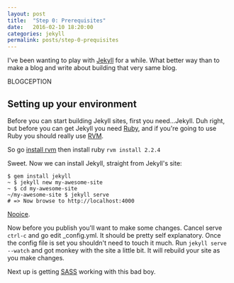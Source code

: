 ```yaml
---
layout: post
title:  "Step 0: Prerequisites"
date:   2016-02-10 18:20:00
categories: jekyll
permalink: posts/step-0-prequisites
---
```


I've been wanting to play with [Jekyll](https://jekyllrb.com/) for a while. What better way than to make a blog and write about building that very same blog.

BLOGCEPTION

## Setting up your environment

Before you can start building Jekyll sites, first you need...Jekyll. Duh right, but before you can get Jekyll you need [Ruby](https://www.ruby-lang.org/en/), and if you're going to use Ruby you should really use [RVM](https://rvm.io/).

So go [install rvm](https://rvm.io/rvm/install) then install ruby `rvm install 2.2.4`

Sweet. Now we can install Jekyll, straight from Jekyll's site:

    $ gem install jekyll
    ~ $ jekyll new my-awesome-site
    ~ $ cd my-awesome-site
    ~/my-awesome-site $ jekyll serve
    # => Now browse to http://localhost:4000

[Nooice](https://www.youtube.com/watch?v=rQnYi3z56RE).

Now before you publish you'll want to make some changes. Cancel serve `ctrl-c` and go edit _config.yml. It should be pretty self explanatory. Once the config file is set you shouldn't need to touch it much. Run `jekyll serve --watch` and got monkey with the site a little bit. It will rebuild your site as you make changes.

Next up is getting [SASS](http://sass-lang.com/) working with this bad boy.
